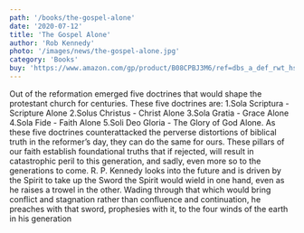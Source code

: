 ```yaml
---
path: '/books/the-gospel-alone'
date: '2020-07-12'
title: 'The Gospel Alone'
author: 'Rob Kennedy'
photo: '/images/news/the-gospel-alone.jpg'
category: 'Books'
buy: 'https://www.amazon.com/gp/product/B08CPBJ3M6/ref=dbs_a_def_rwt_hsch_vapi_taft_p1_i9'
---
```


Out of the reformation emerged five doctrines that would shape the protestant church for centuries. These five doctrines are: 1.Sola Scriptura - Scripture Alone 2.Solus Christus - Christ Alone 3.Sola Gratia - Grace Alone 4.Sola Fide - Faith Alone 5.Soli Deo Gloria - The Glory of God Alone. As these five doctrines counterattacked the perverse distortions of biblical truth in the reformer’s day, they can do the same for ours. These pillars of our faith establish foundational truths that if rejected, will result in catastrophic peril to this generation, and sadly, even more so to the generations to come. R. P. Kennedy looks into the future and is driven by the Spirit to take up the Sword the Spirit would wield in one hand, even as he raises a trowel in the other. Wading through that which would bring conflict and stagnation rather than confluence and continuation, he preaches with that sword, prophesies with it, to the four winds of the earth in his generation
